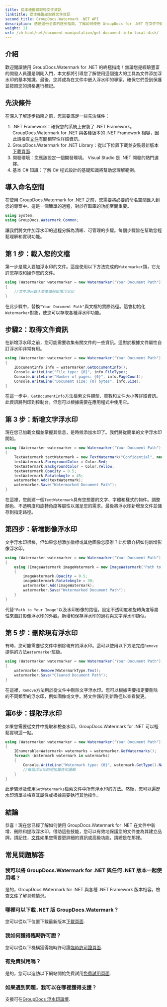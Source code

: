 ```yaml
---
title: 從本機磁碟取得文件資訊
linktitle: 從本機磁碟取得文件資訊
second_title: GroupDocs.Watermark .NET API
description: 透過這份全面的逐步指南，了解如何使用 GroupDocs for .NET 在文件中新增、刪除和擷取浮水印。
weight: 11
url: /zh-hant/net/document-manipulation/get-document-info-local-disk/
---
```

## 介紹
歡迎閱讀使用 GroupDocs.Watermark for .NET 的終極指南！無論您是經驗豐富的開發人員還是剛剛入門，本文都將引導您了解使用這個強大的工具為文件添加浮水印的基本知識。最後，您將成為在文件中嵌入浮水印的專家，確保它們受到保護並按照您的規格進行標記。
## 先決條件
在深入了解逐步指南之前，您需要滿足一些先決條件：
1.  .NET Framework：確保您的系統上安裝了 .NET Framework。 GroupDocs.Watermark for .NET 與各種版本的 .NET Framework 相容，因此請檢查[文件](https://tutorials.groupdocs.com/Watermark/net/)有關相容性詳細資訊。
2.  GroupDocs.Watermark for .NET Library：從以下位置下載並安裝最新版本[下載頁面](https://releases.groupdocs.com/Watermark/net/).
3. 開發環境：您應該設定一個開發環境。 Visual Studio 是 .NET 開發的熱門選擇。
4. 基本 C# 知識：了解 C# 程式設計的基礎知識將幫助您理解範例。
## 導入命名空間
在使用 GroupDocs.Watermark for .NET 之前，您需要將必要的命名空間匯入到您的專案中。這是一個簡單的過程，對於存取庫的功能至關重要。
```csharp
using System;
using GroupDocs.Watermark.Common;
```
讓我們將文件加浮水印的過程分解為清晰、可管理的步驟。每個步驟旨在幫助您輕鬆理解和實現功能。
## 第 1 步：載入您的文檔
第一步是載入要加浮水印的文件。這是使用以下方法完成的`Watermarker`類，它允許您存取和操作您的文件。
```csharp
using (Watermarker watermarker = new Watermarker("Your Document Path"))
{
    //文件現已載入並準備好新增浮水印
}
```
在此步驟中，替換`"Your Document Path"`與文檔的實際路徑。這會初始化`Watermarker`對象，使您可以存取各種浮水印功能。
## 步驟2：取得文件資訊
在新增浮水印之前，您可能需要收集有關文件的一些資訊。這對於根據文件屬性自訂浮水印非常有用。

```csharp
using (Watermarker watermarker = new Watermarker("Your Document Path"))
{
    IDocumentInfo info = watermarker.GetDocumentInfo();
    Console.WriteLine("File type: {0}", info.FileType);
    Console.WriteLine("Number of pages: {0}", info.PageCount);
    Console.WriteLine("Document size: {0} bytes", info.Size);
}
```
在這一步中，`GetDocumentInfo`方法檢索文件類型、頁數和文件大小等詳細資訊。此資訊將列印到控制台，但您可以根據需要在應用程式中使用它。
## 第 3 步：新增文字浮水印
現在您已加載文檔並掌握其信息，是時候添加水印了。我們將從簡單的文字浮水印開始。

```csharp
using (Watermarker watermarker = new Watermarker("Your Document Path"))
{
    TextWatermark textWatermark = new TextWatermark("Confidential", new Font("Arial", 36));
    textWatermark.ForegroundColor = Color.Red;
    textWatermark.BackgroundColor = Color.Yellow;
    textWatermark.Opacity = 0.5;
    textWatermark.RotateAngle = 45;
    watermarker.Add(textWatermark);
    watermarker.Save("Watermarked Document Path");
}
```
在這裡，您創建一個`TextWatermark`具有您想要的文字、字體和樣式的物件。調整顏色、不透明度和旋轉角度等屬性以滿足您的需求。最後將浮水印新增至文件並儲存到指定路徑。
## 第四步：新增影像浮水印
文字浮水印很棒，但如果您想添加徽標或其他圖像怎麼辦？此步驟介紹如何新增影像浮水印。

```csharp
using (Watermarker watermarker = new Watermarker("Your Document Path"))
{
    using (ImageWatermark imageWatermark = new ImageWatermark("Path to Your Image"))
    {
        imageWatermark.Opacity = 0.5;
        imageWatermark.RotateAngle = 30;
        watermarker.Add(imageWatermark);
        watermarker.Save("Watermarked Document Path");
    }
}
```
代替`"Path to Your Image"`以及水印影像的路徑。設定不透明度和旋轉角度等屬性來自訂影像浮水印的外觀。新增和保存浮水印的過程與文字浮水印類似。
## 第 5 步：刪除現有浮水印
有時，您可能需要從文件中刪除現有的浮水印。這可以使用以下方法完成`Remove`提供的方法`Watermarker`班級。

```csharp
using (Watermarker watermarker = new Watermarker("Your Document Path"))
{
    watermarker.Remove(WatermarkType.Text);
    watermarker.Save("Cleaned Document Path");
}
```
在這裡，`Remove`方法用於從文件中刪除文字浮水印。您可以根據需要指定要刪除的不同類型的浮水印，例如圖像或文字。將文件儲存到新路徑以查看變更。
## 第6步：提取浮水印
如果您需要從文件中提取和檢查水印，GroupDocs.Watermark for .NET 可以輕鬆實現這一點。

```csharp
using (Watermarker watermarker = new Watermarker("Your Document Path"))
{
    IEnumerable<Watermark> watermarks = watermarker.GetWatermarks();
    foreach (Watermark watermark in watermarks)
    {
        Console.WriteLine("Watermark type: {0}", watermark.GetType().Name);
        //每個浮水印的附加屬性和邏輯
    }
}
```
此步驟涉及使用`GetWatermarks`檢索文件中所有浮水印的方法。然後，您可以遍歷水印清單並檢查其屬性或根據需要執行其他操作。
## 結論
恭喜！現在您已經了解如何使用 GroupDocs.Watermark for .NET 在文件中新增、刪除和提取浮水印。借助這些技能，您可以有效地保護您的文件並為其建立品牌。請記住，[文件](https://tutorials.groupdocs.com/Watermark/net/)如果您需要更詳細的資訊或高級功能，請總是在那裡。
## 常見問題解答
### 我可以將 GroupDocs.Watermark for .NET 與任何 .NET 版本一起使用嗎？
是的，GroupDocs.Watermark for .NET 與各種 .NET Framework 版本相容。檢查[文件](https://tutorials.groupdocs.com/Watermark/net/)了解具體情況。
### 哪裡可以下載 .NET 版 GroupDocs.Watermark？
您可以從以下位置下載最新版本[下載頁面](https://releases.groupdocs.com/Watermark/net/).
### 我如何獲得臨時許可證？
您可以從以下機構獲得臨時許可證[臨時許可證頁面](https://purchase.groupdocs.com/temporary-license/).
### 有免費試用嗎？
是的，您可以造訪以下網站開始免費試用[免費試用頁面](https://releases.groupdocs.com/).
### 如果遇到問題，我可以在哪裡獲得支援？
支援可在[GroupDocs 浮水印論壇](https://forum.groupdocs.com/c/watermark/19).